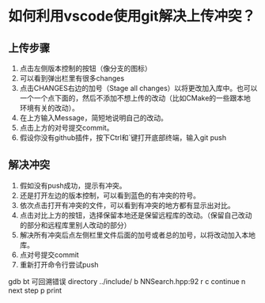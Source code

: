 # 如何利用vscode使用git解决上传冲突？
## 上传步骤
1. 点击左侧版本控制的按钮（像分支的图标）
2. 可以看到弹出栏里有很多changes
3. 点击CHANGES右边的加号（Stage all changes）以将更改加入库中。也可以一个一个点下面的，然后不添加不想上传的改动（比如CMake的一些跟本地环境有关的改动）。
4. 在上方输入Message，简短地说明自己的改动。
5. 点击上方的对号提交commit。
6. 假设你没有github插件，按下Ctrl和`键打开底部终端，输入git push
## 解决冲突
1. 假如没有push成功，提示有冲突。
2. 还是打开左边的版本控制，可以看到蓝色的有冲突的符号。
3. 依次点击打开有冲突的文件，可以看到有冲突的地方都有显示出对比。
4. 点击对比上方的按钮，选择保留本地还是保留远程库的改动。（保留自己改动的部分和远程库里别人改动的部分）
5. 解决所有冲突后点左侧栏里文件后面的加号或者总的加号，以将改动加入本地库。
6. 点对号提交commit
7. 重新打开命令行尝试push

gdb bt 可回溯错误
directory ../include/
b NNSearch.hpp:92
r
c continue
n next step
p print